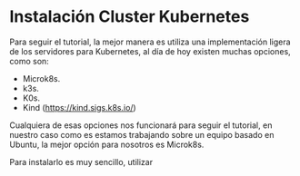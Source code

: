 # Instalación Cluster Kubernetes

Para seguir el tutorial, la mejor manera es utiliza una implementación ligera de los servidores para Kubernetes, al día de hoy existen muchas opciones, como son:

- Microk8s.
- k3s.
- K0s.
- Kind (https://kind.sigs.k8s.io/)

Cualquiera de esas opciones nos funcionará para seguir el tutorial, en nuestro caso como es estamos trabajando sobre un equipo basado en Ubuntu, la mejor opción para nosotros es Microk8s.

Para instalarlo es muy sencillo, utilizar 
